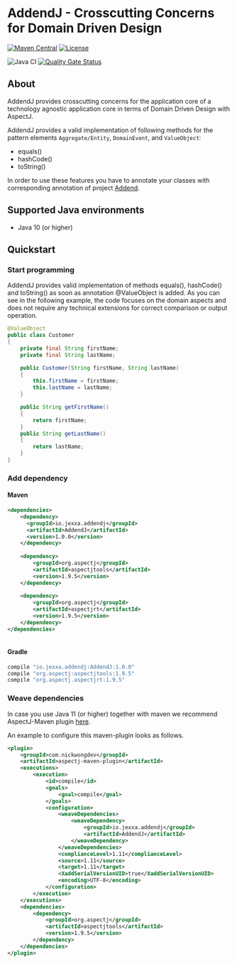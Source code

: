 # AddendJ - Crosscutting Concerns for Domain Driven Design 

[![Maven Central](https://img.shields.io/maven-central/v/io.jexxa.addendj/AddendJ)](https://maven-badges.herokuapp.com/maven-central/io.jexxa.addendj/AddendJ/) [![License](https://img.shields.io/badge/License-Apache%202.0-blue.svg)](https://opensource.org/licenses/Apache-2.0)

![Java CI](https://github.com/repplix/AddendJ/workflows/Java%20CI/badge.svg) [![Quality Gate Status](https://sonarcloud.io/api/project_badges/measure?project=io.jexxa.addendj%3AAddendJ&metric=alert_status)](https://sonarcloud.io/dashboard?id=io.jexxa.addendj%3AAddendJ)

## About
AddendJ provides crosscutting concerns for the application core of a technology agnostic application core in terms of Domain Driven Design with AspectJ. 

AddendJ provides a valid implementation of following methods for the pattern elements `Aggregate/Entity`, `DomainEvent`, and `ValueObject`:
* equals()
* hashCode()
* toString()

In order to use these features you have to annotate your classes with corresponding annotation of project [Addend](https://github.com/repplix/Addend).                 

## Supported Java environments

*   Java 10 (or higher)

## Quickstart

### Start programming 

AddendJ provides valid implementation of methods equals(), hashCode() and toString() as soon as annotation @ValueObject is added. As you can see in the following example, the code focuses on the domain aspects and does not require any technical extensions for correct comparison or output operation. 


```Java
@ValueObject
public class Customer
{
    private final String firstName; 
    private final String lastName; 

    public Customer(String firstName, String lastName)
    {
        this.firstName = firstName;
        this.lastName = lastName;
    }

    public String getFirstName()
    {
        return firstName;
    }
    public String getLastName()
    {
        return lastName;
    }
}
```

### Add dependency

#### Maven

```xml      
<dependencies>
    <dependency>
      <groupId>io.jexxa.addendj</groupId>
      <artifactId>AddendJ</artifactId>
      <version>1.0.0</version>
    </dependency>
    
    <dependency>
        <groupId>org.aspectj</groupId>
        <artifactId>aspectjtools</artifactId>
        <version>1.9.5</version>
    </dependency>
    
    <dependency>
        <groupId>org.aspectj</groupId>
        <artifactId>aspectjrt</artifactId>
        <version>1.9.5</version>
    </dependency>
</dependencies>
 
```

#### Gradle

```gradle
compile "io.jexxa.addendj:AddendJ:1.0.0"
compile "org.aspectj:aspectjtools:1.9.5"
compile "org.aspectj.aspectjrt:1.9.5"
```          

### Weave dependencies

In case you use Java 11 (or higher) together with maven we recommend AspectJ-Maven plugin [here](https://github.com/nickwongdev/aspectj-maven-plugin).  

An example to configure this maven-plugin looks as follows.    
```xml
<plugin>
    <groupId>com.nickwongdev</groupId>
    <artifactId>aspectj-maven-plugin</artifactId>
    <executions>
        <execution>
            <id>compile</id>
            <goals>
                <goal>compile</goal>
            </goals>
            <configuration>
                <weaveDependencies>
                    <weaveDependency>
                        <groupId>io.jexxa.addendj</groupId>
                        <artifactId>AddendJ</artifactId>
                    </weaveDependency>
                </weaveDependencies>
                <complianceLevel>1.11</complianceLevel>
                <source>1.11</source>
                <target>1.11</target>
                <XaddSerialVersionUID>true</XaddSerialVersionUID>
                <encoding>UTF-8</encoding>
            </configuration>
        </execution>
    </executions>
    <dependencies>
        <dependency>
            <groupId>org.aspectj</groupId>
            <artifactId>aspectjtools</artifactId>
            <version>1.9.5</version>
        </dependency>
    </dependencies>
</plugin>
 ```
